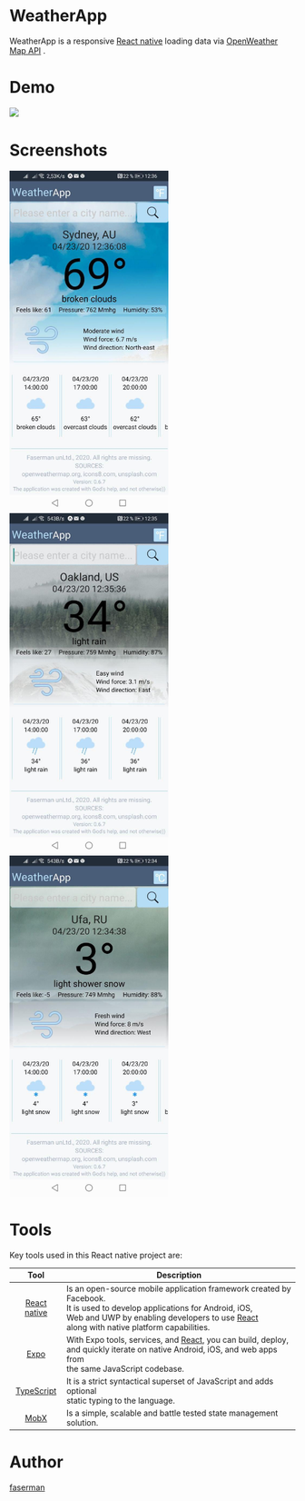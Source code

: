 <h1>WeatherApp</h1>
<p>
  WeatherApp is a responsive 
  <a href="https://reactnative.dev/" rel="nofollow">React native</a>
   loading data via 
  <a href="https://openweathermap.org/api" rel="nofollow">OpenWeather Map API</a>
  .
</p>
<h1>Demo</h1>
<img src="images&demo/animation.gif">
<h1>Screenshots</h1>
<p>
  <img src="images&demo/photo_2020-04-23_12-45-39.jpg" width="280" height="600">
  <img src="images&demo/photo_2020-04-23_12-45-43.jpg" width="280" height="600">
  <img src="images&demo/photo_2020-04-23_12-45-47.jpg" width="280" height="600">
</p>
<h1>Tools</h1>
<p>Key tools used in this React native project are:</p>
<table>
  <thead>
    <tr>
      <th align="center">Tool</th>
      <th>Description</th>
    </tr>
  </thead>
  <tbody>
    <tr>
      <td align="center">
        <a href="https://reactnative.dev/" rel="nofollow">React native</a>
      </td>
      <td>
        Is an open-source mobile application framework created by Facebook.<br>
        It is used to develop applications for Android, iOS,<br>
        Web and UWP by enabling developers to use <a href="https://ru.reactjs.org/" rel="nofollow">React</a> <br>
        along with native platform capabilities.
      </td>
    </tr>
    <tr>
      <td align="center">
        <a href="https://expo.io/" rel="nofollow">Expo</a>
      </td>
      <td>
        With Expo tools, services, and <a href="https://ru.reactjs.org/" rel="nofollow">React</a>, you can build, deploy,<br>
        and quickly iterate on native Android, iOS, and web apps from<br>
        the same JavaScript codebase.
      </td>
    </tr>
    <tr>
      <td align="center">
        <a href="https://www.typescriptlang.org/index.html" rel="nofollow">TypeScript</a>
      </td>
      <td>
        It is a strict syntactical superset of JavaScript and adds optional<br>
        static typing to the language.
      </td>
    </tr>
    <tr>
      <td align="center">
        <a href="https://mobx.js.org/README.html" rel="nofollow">MobX</a>
      </td>
      <td>
        Is a simple, scalable and battle tested state management solution.
      </td>
    </tr>
  </tbody>
</table>
<h1>Author</h1>
<a href="https://github.com/faserman" rel="nofollow">faserman</a>
